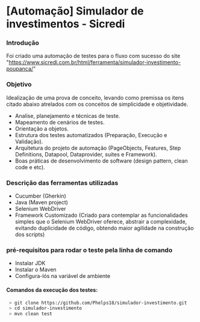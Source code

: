 # [Automação] Simulador de investimentos - Sicredi

### Introdução
Foi criado uma automação de testes para o fluxo com sucesso do site "https://www.sicredi.com.br/html/ferramenta/simulador-investimento-poupanca/"

### Objetivo
Idealização de uma prova de conceito, levando como premissa os itens citado abaixo atrelados com os conceitos de simplicidade e objetividade.

* Analise, planejamento e técnicas de teste.
* Mapeamento de cenários de testes.
* Orientação a objetos.
* Estrutura dos testes automatizados (Preparação, Execução e Validação).
* Arquitetura do projeto de automação (PageObjects, Features, Step Definitions, Datapool, Dataprovider, suites e Framework).
* Boas práticas de desenvolvimento de software (design pattern, clean code e etc).

### Descrição das ferramentas utilizadas
* Cucumber (Gherkin)
* Java (Maven project)
* Selenium WebDriver
* Framework Customizado (Criado para contemplar as funcionalidades simples que o Selenium WebDriver oferece, abstrair a complexidade, evitando duplicidade de código, obtendo maior agilidade na construção dos scripts)

### pré-requisitos para rodar o teste pela linha de comando
* Instalar JDK
* Instalar o Maven
* Configura-lós na variável de ambiente

#### Comandos da execução dos testes:
```sh
 > git clone https://github.com/Phelps18/simulador-investimento.git
 > cd simulador-investimento
 > mvn clean test
```